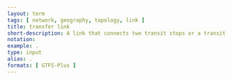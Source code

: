```yaml
---
layout: term
tags: [ network, geography, topology, link ]
title: transfer link
short-description: A link that connects two transit stops or a transit stop and another mode (i.e. a drive access point).  Generally exists for a continuous period of time.
notation:
example: .
type: input
alias: .
formats: [ GTFS-Plus ]
---
```

